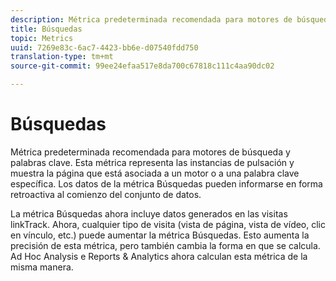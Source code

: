 ```yaml
---
description: Métrica predeterminada recomendada para motores de búsqueda y palabras clave. Esta métrica representa las instancias de pulsación y muestra la página que está asociada a un motor o a una palabra clave específica. Los datos de la métrica Búsquedas pueden informarse en forma retroactiva al comienzo del conjunto de datos.
title: Búsquedas
topic: Metrics
uuid: 7269e83c-6ac7-4423-bb6e-d07540fdd750
translation-type: tm+mt
source-git-commit: 99ee24efaa517e8da700c67818c111c4aa90dc02

---
```



# Búsquedas

Métrica predeterminada recomendada para motores de búsqueda y palabras clave. Esta métrica representa las instancias de pulsación y muestra la página que está asociada a un motor o a una palabra clave específica. Los datos de la métrica Búsquedas pueden informarse en forma retroactiva al comienzo del conjunto de datos.

La métrica Búsquedas ahora incluye datos generados en las visitas linkTrack. Ahora, cualquier tipo de visita (vista de página, vista de vídeo, clic en vínculo, etc.) puede aumentar la métrica Búsquedas. Esto aumenta la precisión de esta métrica, pero también cambia la forma en que se calcula. Ad Hoc Analysis e Reports &amp; Analytics ahora calculan esta métrica de la misma manera.
